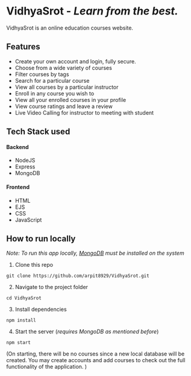 # VidhyaSrot - *Learn from the best.*

VidhyaSrot is an online education courses website.   

## Features
- Create your own account and login, fully secure.
- Choose from a wide variety of courses
- Filter courses by tags
- Search for a particular course
- View all courses by a particular instructor
- Enroll in any course you wish to
- View all your enrolled courses in your profile
- View course ratings and leave a review
- Live Video Calling for instructor to meeting with student

## Tech Stack used
#### Backend
- NodeJS
- Express
- MongoDB

#### Frontend
- HTML
- EJS
- CSS
- JavaScript


## How to run locally
*Note: To run this app locally, [MongoDB](https://www.mongodb.com/) must be installed on the system* 
1. Clone this repo
```
git clone https://github.com/arpit8929/VidhyaSrot.git
```
2. Navigate to the project folder
```
cd VidhyaSrot
```
3. Install dependencies
```
npm install
```
4. Start the server (*requires MongoDB as mentioned before*)
```
npm start
```
(On starting, there will be no courses since a new local database will be created. You may create accounts and add courses to check out the full functionality of the application. )
